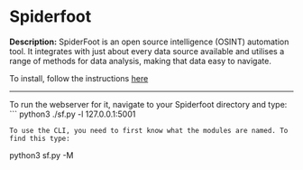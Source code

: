# Spiderfoot

**Description:** SpiderFoot is an open source intelligence (OSINT) automation tool. It integrates with just about every data source available and utilises a range of methods for data analysis, making that data easy to navigate.

To install, follow the instructions <a href="https://github.com/smicallef/spiderfoot">here</a>
<hr>
To run the webserver for it, navigate to your Spiderfoot directory and type:
```
python3 ./sf.py -l 127.0.0.1:5001

```
To use the CLI, you need to first know what the modules are named. To find this type:
```
python3 sf.py -M
```
